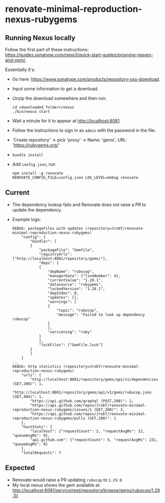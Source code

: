 # renovate-minimal-reproduction-nexus-rubygems

## Running Nexus locally

Follow the first part of these instructions: <https://guides.sonatype.com/repo3/quick-start-guides/proxying-maven-and-npm/>.

Essentially it's:

- Go here: <https://www.sonatype.com/products/repository-oss-download>.
- Input some information to get a download.
- Unzip the download somewhere and then run:

    ```shell
    cd <downloaded_folder>/nexus
    ./bin/nexus start
    ```

- Wait a minute for it to appear at <http://localhost:8081>.
- Follow the instructions to sign in as `admin` with the password in the file.
- 'Create repository' -> pick 'proxy' -> Name: 'gems', URL: 'https://rubygems.org/'
- `bundle install`
- Add `config.json`, run

    ```shell
    npm install -g renovate
    RENOVATE_CONFIG_FILE=config.json LOG_LEVEL=debug renovate
    ```

## Current

- The dependency lookup fails and Renovate does not raise a PR to update the dependency.
- Example logs:

    ```shell
    DEBUG: packageFiles with updates (repository=JrobT/renovate-minimal-reproduction-nexus-rubygems)
        "config": {
            "bundler": [
            {
                "packageFile": "Gemfile",
                "registryUrls": ["http://localhost:8081/repository/gems/"],
                "deps": [
                {
                    "depName": "rubocop",
                    "managerData": {"lineNumber": 4},
                    "currentValue": "1.28.1",
                    "datasource": "rubygems",
                    "lockedVersion": "1.28.1",
                    "depIndex": 0,
                    "updates": [],
                    "warnings": [
                    {
                        "topic": "rubocop",
                        "message": "Failed to look up dependency rubocop"
                    }
                    ],
                    "versioning": "ruby"
                }
                ],
                "lockFiles": ["Gemfile.lock"]
            }
            ]
        }
    ...
    DEBUG: http statistics (repository=JrobT/renovate-minimal-reproduction-nexus-rubygems)
        "urls": {
            "http://localhost:8081/repository/gems/api/v1/dependencies (GET,200)": 1,
            "http://localhost:8081/repository/gems/api/v1/gems/rubocop.json (GET,404)": 1,
            "https://api.github.com/graphql (POST,200)": 2,
            "https://api.github.com/repos/JrobT/renovate-minimal-reproduction-nexus-rubygems/issues/1 (GET,200)": 2,
            "https://api.github.com/repos/JrobT/renovate-minimal-reproduction-nexus-rubygems/pulls (GET,200)": 1
        },
        "hostStats": {
            "localhost": {"requestCount": 2, "requestAvgMs": 12, "queueAvgMs": 0},
            "api.github.com": {"requestCount": 5, "requestAvgMs": 231, "queueAvgMs": 0}
        },
        "totalRequests": 7
    ```

## Expected

- Renovate would raise a PR updating `rubocop` to `1.29.0`.
- My local nexus shows the gem available at: <http://localhost:8081/service/rest/repository/browse/gems/rubocop/1.29.0/>.
